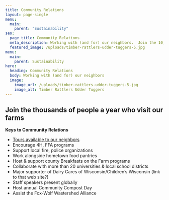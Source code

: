 ```yaml
---
title: Community Relations
layout: page-single
menu:
  main:
    parent: "Sustainability"
seo:
  page_title: Community Relations
  meta_description: Working with (and for) our neighbors.  Join the 10,000 people a year who visit our farms.
  featured_image: /uploads/timber-rattlers-udder-tuggers-5.jpg
menu:
  main:
    parent: Sustainability
hero:
  heading: Community Relations
  body: Working with (and for) our neighbors
  image:
    image_url: /uploads/timber-rattlers-udder-tuggers-5.jpg
    image_alt: Timber Rattlers Udder Tuggers
---
```


## Join the thousands of people a year who visit our farms

**Keys to Community Relations**

* [Tours available to our neighbors](/tours/)
* Encourage 4H, FFA programs
* Support local fire, police organizations
* Work alongside hometown food pantries
* Host & support county Breakfasts on the Farm programs
* Collaborate with more than 20 universities & local school districts
* Major supporter of Dairy Cares of Wisconsin/Children’s Wisconsin (link to that web site?)
* Staff speakers present globally
* Host annual Community Compost Day
* Assist the Fox-Wolf Wastershed Alliance